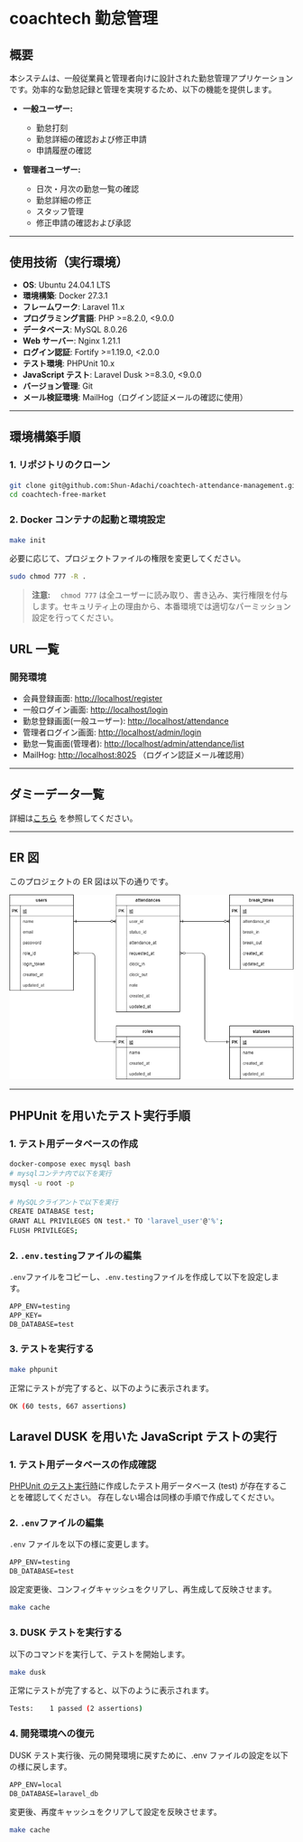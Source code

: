 # coachtech 勤怠管理

## 概要

本システムは、一般従業員と管理者向けに設計された勤怠管理アプリケーションです。効率的な勤怠記録と管理を実現するため、以下の機能を提供します。

- **一般ユーザー:**

  - 勤怠打刻
  - 勤怠詳細の確認および修正申請
  - 申請履歴の確認

- **管理者ユーザー:**
  - 日次・月次の勤怠一覧の確認
  - 勤怠詳細の修正
  - スタッフ管理
  - 修正申請の確認および承認

---

## 使用技術（実行環境）

- **OS**: Ubuntu 24.04.1 LTS
- **環境構築**: Docker 27.3.1
- **フレームワーク**: Laravel 11.x
- **プログラミング言語**: PHP >=8.2.0, <9.0.0
- **データベース**: MySQL 8.0.26
- **Web サーバー**: Nginx 1.21.1
- **ログイン認証**: Fortify >=1.19.0, <2.0.0
- **テスト環境**: PHPUnit 10.x
- **JavaScript テスト**: Laravel Dusk >=8.3.0, <9.0.0
- **バージョン管理**: Git
- **メール検証環境**: MailHog（ログイン認証メールの確認に使用）

---

## 環境構築手順

### 1. リポジトリのクローン

```bash
git clone git@github.com:Shun-Adachi/coachtech-attendance-management.git
cd coachtech-free-market
```

### 2. Docker コンテナの起動と環境設定

```bash
make init
```

必要に応じて、プロジェクトファイルの権限を変更してください。

```bash
sudo chmod 777 -R .
```

> **注意:**　 `chmod 777` は全ユーザーに読み取り、書き込み、実行権限を付与します。セキュリティ上の理由から、本番環境では適切なパーミッション設定を行ってください。

## URL 一覧

### 開発環境

- 会員登録画面: <http://localhost/register>
- 一般ログイン画面: <http://localhost/login>
- 勤怠登録画面(一般ユーザー): <http://localhost/attendance>
- 管理者ログイン画面: <http://localhost/admin/login>
- 勤怠一覧画面(管理者): <http://localhost/admin/attendance/list>
- MailHog: <http://localhost:8025> （ログイン認証メール確認用）

---

## ダミーデータ一覧

詳細は[こちら](./dummy_data.md) を参照してください。

---

## ER 図

このプロジェクトの ER 図は以下の通りです。

<img src="./diagram/ER/ER.png" alt="ER図" width="800">

---

## PHPUnit を用いたテスト実行手順

### 1. テスト用データベースの作成

```bash
docker-compose exec mysql bash
# mysqlコンテナ内で以下を実行
mysql -u root -p

# MySQLクライアントで以下を実行
CREATE DATABASE test;
GRANT ALL PRIVILEGES ON test.* TO 'laravel_user'@'%';
FLUSH PRIVILEGES;
```

### 2. `.env.testing`ファイルの編集

`.env`ファイルをコピーし、`.env.testing`ファイルを作成して以下を設定します。

```env.testing
APP_ENV=testing
APP_KEY=
DB_DATABASE=test
```

### 3. テストを実行する

```bash
make phpunit
```

正常にテストが完了すると、以下のように表示されます。

```bash
OK (60 tests, 667 assertions)
```

## Laravel DUSK を用いた JavaScript テストの実行

### 1. テスト用データベースの作成確認

[PHPUnit のテスト実行時](#1-テスト用データベースの作成)に作成したテスト用データベース (test) が存在することを確認してください。
存在しない場合は同様の手順で作成してください。

### 2. `.env`ファイルの編集

`.env` ファイルを以下の様に変更します。

```env
APP_ENV=testing
DB_DATABASE=test
```

設定変更後、コンフィグキャッシュをクリアし、再生成して反映させます。

```bash
make cache
```

### 3. DUSK テストを実行する

以下のコマンドを実行して、テストを開始します。

```bash
make dusk
```

正常にテストが完了すると、以下のように表示されます。

```bash
Tests:    1 passed (2 assertions)
```

### 4. 開発環境への復元

DUSK テスト実行後、元の開発環境に戻すために、.env ファイルの設定を以下の様に戻します。

```env
APP_ENV=local
DB_DATABASE=laravel_db
```

変更後、再度キャッシュをクリアして設定を反映させます。

```bash
make cache
```
